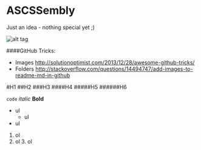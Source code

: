 ASCSSembly
==========

Just an idea - nothing special yet ;)





![alt tag](https://cloud.githubusercontent.com/assets/1699461/4633750/2afa4a5a-53ca-11e4-9f1c-694a9305cff8.png)



####GitHub Tricks:
- Images
http://solutionoptimist.com/2013/12/28/awesome-github-tricks/
- Folders
http://stackoverflow.com/questions/14494747/add-images-to-readme-md-in-github 




#H1
##H2
###H3
####H4
#####H5
######H6


`code`
_italic_
**Bold**

- ul
    - ul
- ul    

1. ol
2. ol
    3. ol
